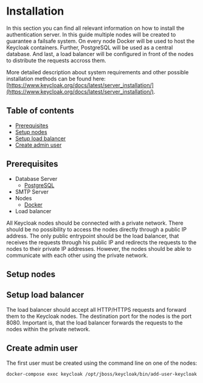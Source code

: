 Installation
============

In this section you can find all relevant information on how to install the authentication server. In this guide multiple nodes will be created to guarantee a failsafe system. On every node Docker will be used to host the Keycloak containers. Further, PostgreSQL will be used as a central database. And last, a load balancer will be configured in front of the nodes to distribute the requests accross them.

More detailed description about system requirements and other possible installation methods can be found here: [https://www.keycloak.org/docs/latest/server_installation/](https://www.keycloak.org/docs/latest/server_installation/).

## Table of contents

- [Prerequisites](#prerequisites)
- [Setup nodes](#setup-nodes)
- [Setup load balancer](#setup-load-balancer)
- [Create admin user](#create-admin-user)

## Prerequisites

- Database Server
    - [PostgreSQL](https://www.postgresql.org/)
- SMTP Server
- Nodes
    - [Docker](https://www.docker.com/)
- Load balancer

All Keycloak nodes should be connected with a private network. There should be no possibility to access the nodes directly through a public IP address. The only public entrypoint should be the load balancer, that receives the requests through his public IP and redirects the requests to the nodes to their private IP addresses. However, the nodes should be able to communicate with each other using the private network.

## Setup nodes



## Setup load balancer

The load balancer should accept all HTTP/HTTPS requests and forward them to the Keycloak nodes. The destination port for the nodes is the port 8080. Important is, that the load balancer forwards the requests to the nodes within the private network.

## Create admin user

The first user must be created using the command line on one of the nodes:

```bash
docker-compose exec keycloak /opt/jboss/keycloak/bin/add-user-keycloak.sh -u <USERNAME> -p <PASSWORD>
```
